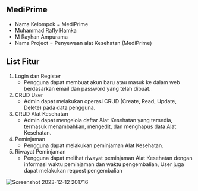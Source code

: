 

## MediPrime

- Nama Kelompok = MediPrime
- Muhammad Rafly Hamka
- M Rayhan Ampurama
- Nama Project  = Penyewaan alat Kesehatan (MediPrime)


## List Fitur

1. Login dan Register
    - Pengguna dapat membuat akun baru atau masuk ke dalam web berdasarkan email dan password yang telah dibuat.
2. CRUD User
    - Admin dapat melakukan operasi CRUD (Create, Read, Update, Delete) pada data pengguna.
3. CRUD Alat Kesehatan
    - Admin dapat mengelola daftar Alat Kesehatan yang tersedia, termasuk menambahkan, mengedit, dan menghapus data Alat Kesehatan.
4. Peminjaman
    - Pengguna dapat melakukan peminjaman Alat Kesehatan.
5. Riwayat Peminjaman
    - Pengguna dapat melihat riwayat peminjaman Alat Kesehatan dengan informasi waktu peminjaman dan waktu pengembalian, User juga dapat melakukan request pengembalian

![Screenshot 2023-12-12 201716](https://github.com/raflyhmk/LSP/assets/115564199/96447122-b5e4-4354-a2ec-8759f3dcd526)

